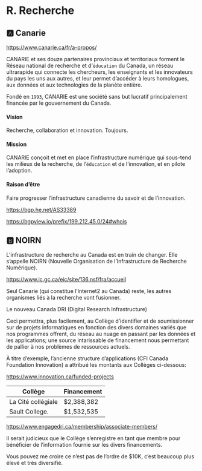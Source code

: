 # R. Recherche

## :a: Canarie

https://www.canarie.ca/fr/a-propos/

CANARIE et ses douze partenaires provinciaux et territoriaux forment le Réseau national de recherche et d’`éducation` du Canada, un réseau ultrarapide qui connecte les chercheurs, les enseignants et les innovateurs du pays les uns aux autres, et leur permet d’accéder à leurs homologues, aux données et aux technologies de la planète entière.

Fondé en `1993`, CANARIE est une société sans but lucratif principalement financée par le gouvernement du Canada.

#### Vision
Recherche, collaboration et innovation. Toujours.

#### Mission
CANARIE conçoit et met en place l’infrastructure numérique qui sous-tend les milieux de la recherche, de l’`éducation` et de l’innovation, et en pilote l’adoption.

#### Raison d’être
Faire progresser l’infrastructure canadienne du savoir et de l’innovation.

https://bgp.he.net/AS33389

https://bgpview.io/prefix/199.212.45.0/24#whois


## :b:  NOIRN

L’infrastructure de recherche au Canada est en train de changer. Elle s’appelle NOIRN (Nouvelle Organisation de l’Infrastructure de Recherche Numérique).
 
https://www.ic.gc.ca/eic/site/136.nsf/fra/accueil
 
Seul Canarie (qui constitue l’Internet2 au Canada) reste, les autres organismes liés à la recherche vont fusionner.
 
Le nouveau Canada DRI (Digital Research Infrastructure)
 
Ceci permettra, plus facilement, au Collège d’identifier et de soumissionner sur de projets informatiques en fonction des divers domaines variés que nos programmes offrent, du réseau au nuage en passant par les données et les applications; une source intarissable de financement nous permettant de pallier à nos problèmes de ressources actuels.
 
À titre d’exemple, l’ancienne structure d’applications (CFI Canada Foundation Innovation) a attribué les montants aux Collèges ci-dessous:

https://www.innovation.ca/funded-projects

| Collège            | Financement|
|--------------------|------------|
| La Cité collégiale | $2,388,382 |
| Sault College.     | $1,532,535 |

 
https://www.engagedri.ca/membership/associate-members/
 
Il serait judicieux que le Collège s’enregistre en tant que membre pour bénéficier de l’information fournie sur les divers financements.
 
Vous pouvez me croire ce n’est pas de l’ordre de $10K, c’est beaucoup plus élevé et très diversifié.
 

